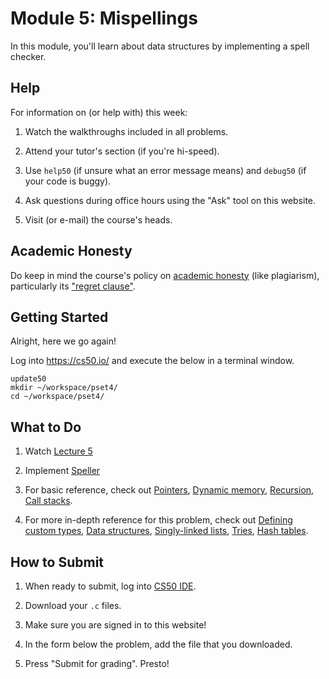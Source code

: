 # Module 5: Mispellings

In this module, you'll learn about data structures by implementing a spell checker.

## Help

For information on (or help with) this week:

1. Watch the walkthroughs included in all problems.

2. Attend your tutor's section (if you're hi-speed).

3. Use `help50` (if unsure what an error message means) and `debug50` (if your code is buggy).

4. Ask questions during office hours using the "Ask" tool on this website.

5. Visit (or e-mail) the course's heads.

## Academic Honesty

Do keep in mind the course's policy on [academic honesty](/syllabus#academic_honesty) (like plagiarism), particularly its ["regret clause"](/syllabus#regret).

## Getting Started

Alright, here we go again!

Log into <https://cs50.io/> and execute the below in a terminal window.

    update50
    mkdir ~/workspace/pset4/
    cd ~/workspace/pset4/

## What to Do

1. Watch [Lecture 5](/lectures/lecture-5)

2. Implement [Speller](/problems/speller)

3. For basic reference, check out [Pointers](https://www.youtube.com/embed/XISnO2YhnsY?autoplay=1&rel=0), [Dynamic memory](https://www.youtube.com/embed/9uhSYDY4sxA?autoplay=1&rel=0), [Recursion](https://www.youtube.com/embed/mz6tAJMVmfM?autoplay=1&rel=0), [Call stacks](https://www.youtube.com/embed/j_oJoK0LoJY?autoplay=1&rel=0).

4. For more in-depth reference for this problem, check out [Defining custom types](https://www.youtube.com/embed/v7MdPP2fyj4?autoplay=1&rel=0), [Data structures](https://www.youtube.com/embed/3uGchQbk7g8?autoplay=1&rel=0), [Singly-linked lists](https://www.youtube.com/embed/zQI3FyWm144?autoplay=1&rel=0), [Tries](https://www.youtube.com/embed/MC-iQHFdEDI?autoplay=1&rel=0), [Hash tables](https://www.youtube.com/embed/2wyCY1sX9II?autoplay=1&rel=0).


## How to Submit

1. When ready to submit, log into [CS50 IDE](https://cs50.io/).

2. Download your `.c` files.

3. Make sure you are signed in to this website!

4. In the form below the problem, add the file that you downloaded.

5. Press "Submit for grading". Presto!

